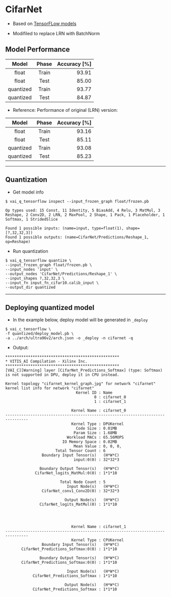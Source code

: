 # CifarNet

- Based on [TensorFLow models](models/research/slim/)

- Modifiled to replace LRN with BatchNorm

## Model Performance

| Model     | Phase | Accuracy [%] |
|:---------:|:-----:|-------------:|
| float     | Train |        93.91 |
| float     | Test  |        85.00 |
| quantized | Train |        93.77 |
| quantized | Test  |        84.87 |

- Reference: Performance of original (LRN) version:

| Model     | Phase | Accuracy [%] |
|:---------:|:-----:|-------------:|
| float     | Train |        93.16 |
| float     | Test  |        85.11 |
| quantized | Train |        93.08 |
| quantized | Test  |        85.23 |

***

## Quantization

- Get model info

```shell-session
$ vai_q_tensorflow inspect --input_frozen_graph float/frozen.pb

Op types used: 15 Const, 11 Identity, 5 BiasAdd, 4 Relu, 3 MatMul, 3 Reshape, 2 Conv2D, 2 LRN, 2 MaxPool, 2 Shape, 1 Pack, 1 Placeholder, 1 Softmax, 1 StridedSlice

Found 1 possible inputs: (name=input, type=float(1), shape=[?,32,32,3]) 
Found 1 possible outputs: (name=CifarNet/Predictions/Reshape_1, op=Reshape) 
```

- Run quantization

```shell-session
$ vai_q_tensorflow quantize \
--input_frozen_graph float/frozen.pb \
--input_nodes 'input' \
--output_nodes 'CifarNet/Predictions/Reshape_1' \
--input_shapes ?,32,32,3 \
--input_fn input_fn_cifar10.calib_input \
--output_dir quantized
```

***

## Deploying quantized model

- In the example below, deploy model will be generated in ``_deploy``

```shell-session
$ vai_c_tensorflow \
-f quantized/deploy_model.pb \
-a ../arch/ultra96v2/arch.json -o _deploy -n cifarnet -q
```

- Output:

```shell-session
**************************************************
* VITIS_AI Compilation - Xilinx Inc.
**************************************************
[VAI_C][Warning] layer [CifarNet_Predictions_Softmax] (type: Softmax) is not supported in DPU, deploy it in CPU instead.

Kernel topology "cifarnet_kernel_graph.jpg" for network "cifarnet"
kernel list info for network "cifarnet"
                               Kernel ID : Name
                                       0 : cifarnet_0
                                       1 : cifarnet_1

                             Kernel Name : cifarnet_0
--------------------------------------------------------------------------------
                             Kernel Type : DPUKernel
                               Code Size : 0.01MB
                              Param Size : 1.68MB
                           Workload MACs : 65.56MOPS
                         IO Memory Space : 0.02MB
                              Mean Value : 0, 0, 0, 
                      Total Tensor Count : 6
                Boundary Input Tensor(s)   (H*W*C)
                              input:0(0) : 32*32*3

               Boundary Output Tensor(s)   (H*W*C)
             CifarNet_logits_MatMul:0(0) : 1*1*10

                        Total Node Count : 5
                           Input Node(s)   (H*W*C)
                CifarNet_conv1_Conv2D(0) : 32*32*3

                          Output Node(s)   (H*W*C)
               CifarNet_logits_MatMul(0) : 1*1*10




                             Kernel Name : cifarnet_1
--------------------------------------------------------------------------------
                             Kernel Type : CPUKernel
                Boundary Input Tensor(s)   (H*W*C)
       CifarNet_Predictions_Softmax:0(0) : 1*1*10

               Boundary Output Tensor(s)   (H*W*C)
       CifarNet_Predictions_Softmax:0(0) : 1*1*10

                           Input Node(s)   (H*W*C)
            CifarNet_Predictions_Softmax : 1*1*10

                          Output Node(s)   (H*W*C)
            CifarNet_Predictions_Softmax : 1*1*10
```
